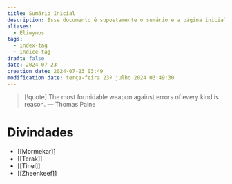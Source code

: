 ```yaml
---
title: Sumário Inicial
description: Esse documento é supostamente o sumário e a página inicial de todo o meu site baseado nas anotações do Obsidian.
aliases:
  - Eliwynos
tags:
  - index-tag
  - indice-tag
draft: false
date: 2024-07-23
creation date: 2024-07-23 03:49
modification date: terça-feira 23º julho 2024 03:49:30
---
```


> [!quote] The most formidable weapon against errors of every kind is reason.
> — Thomas Paine



# Divindades
- [[Mormekar]]
- [[Terak]]
- [[Tinel]]
- [[Zheenkeef]]
